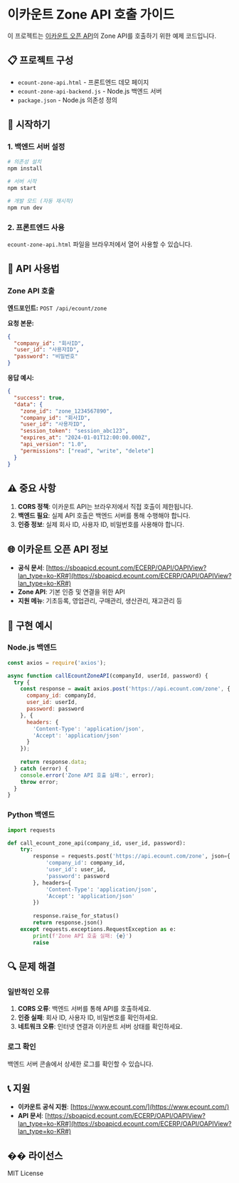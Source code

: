 # 이카운트 Zone API 호출 가이드

이 프로젝트는 [이카운트 오픈 API](https://sboapicd.ecount.com/ECERP/OAPI/OAPIView?lan_type=ko-KR#)의 Zone API를 호출하기 위한 예제 코드입니다.

## 📋 프로젝트 구성

- `ecount-zone-api.html` - 프론트엔드 데모 페이지
- `ecount-zone-api-backend.js` - Node.js 백엔드 서버
- `package.json` - Node.js 의존성 정의

## 🚀 시작하기

### 1. 백엔드 서버 설정

```bash
# 의존성 설치
npm install

# 서버 시작
npm start

# 개발 모드 (자동 재시작)
npm run dev
```

### 2. 프론트엔드 사용

`ecount-zone-api.html` 파일을 브라우저에서 열어 사용할 수 있습니다.

## 🔧 API 사용법

### Zone API 호출

**엔드포인트:** `POST /api/ecount/zone`

**요청 본문:**
```json
{
  "company_id": "회사ID",
  "user_id": "사용자ID", 
  "password": "비밀번호"
}
```

**응답 예시:**
```json
{
  "success": true,
  "data": {
    "zone_id": "zone_1234567890",
    "company_id": "회사ID",
    "user_id": "사용자ID",
    "session_token": "session_abc123",
    "expires_at": "2024-01-01T12:00:00.000Z",
    "api_version": "1.0",
    "permissions": ["read", "write", "delete"]
  }
}
```

## ⚠️ 중요 사항

1. **CORS 정책**: 이카운트 API는 브라우저에서 직접 호출이 제한됩니다.
2. **백엔드 필요**: 실제 API 호출은 백엔드 서버를 통해 수행해야 합니다.
3. **인증 정보**: 실제 회사 ID, 사용자 ID, 비밀번호를 사용해야 합니다.

## 🌐 이카운트 오픈 API 정보

- **공식 문서**: [https://sboapicd.ecount.com/ECERP/OAPI/OAPIView?lan_type=ko-KR#](https://sboapicd.ecount.com/ECERP/OAPI/OAPIView?lan_type=ko-KR#)
- **Zone API**: 기본 인증 및 연결을 위한 API
- **지원 메뉴**: 기초등록, 영업관리, 구매관리, 생산관리, 재고관리 등

## 📝 구현 예시

### Node.js 백엔드

```javascript
const axios = require('axios');

async function callEcountZoneAPI(companyId, userId, password) {
  try {
    const response = await axios.post('https://api.ecount.com/zone', {
      company_id: companyId,
      user_id: userId,
      password: password
    }, {
      headers: {
        'Content-Type': 'application/json',
        'Accept': 'application/json'
      }
    });
    
    return response.data;
  } catch (error) {
    console.error('Zone API 호출 실패:', error);
    throw error;
  }
}
```

### Python 백엔드

```python
import requests

def call_ecount_zone_api(company_id, user_id, password):
    try:
        response = requests.post('https://api.ecount.com/zone', json={
            'company_id': company_id,
            'user_id': user_id,
            'password': password
        }, headers={
            'Content-Type': 'application/json',
            'Accept': 'application/json'
        })
        
        response.raise_for_status()
        return response.json()
    except requests.exceptions.RequestException as e:
        print(f'Zone API 호출 실패: {e}')
        raise
```

## 🔍 문제 해결

### 일반적인 오류

1. **CORS 오류**: 백엔드 서버를 통해 API를 호출하세요.
2. **인증 실패**: 회사 ID, 사용자 ID, 비밀번호를 확인하세요.
3. **네트워크 오류**: 인터넷 연결과 이카운트 서버 상태를 확인하세요.

### 로그 확인

백엔드 서버 콘솔에서 상세한 로그를 확인할 수 있습니다.

## 📞 지원

- **이카운트 공식 지원**: [https://www.ecount.com/](https://www.ecount.com/)
- **API 문서**: [https://sboapicd.ecount.com/ECERP/OAPI/OAPIView?lan_type=ko-KR#](https://sboapicd.ecount.com/ECERP/OAPI/OAPIView?lan_type=ko-KR#)

## �� 라이선스

MIT License
